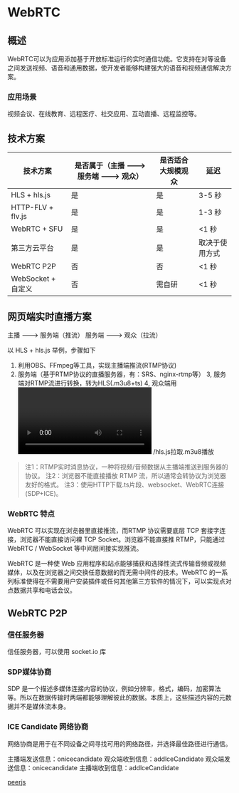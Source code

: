 # WebRTC

## 概述

WebRTC可以为应用添加基于开放标准运行的实时通信功能。它支持在对等设备之间发送视频、语音和通用数据，使开发者能够构建强大的语音和视频通信解决方案。

### 应用场景

视频会议、在线教育、远程医疗、社交应用、互动直播、远程监控等。

## 技术方案

| 技术方案 | 是否属于（主播 ---> 服务端 ---> 观众） | 是否适合大规模观众 | 延迟 |
| -- | --- | -- | -- |
| HLS + hls.js | 是 | 是 | 3-5 秒 |
| HTTP-FLV + flv.js | 是 | 是 | 1-3 秒 |
| WebRTC + SFU | 是 | 是 | <1 秒 |
| 第三方云平台 | 是 | 是 | 取决于使用方式 |
| WebRTC P2P | 否 | 否 | <1 秒 |
| WebSocket + 自定义 | 否 | 需自研 | <1 秒 |

## 网页端实时直播方案

主播 ---> 服务端（推流）
服务端 ---> 观众（拉流）

以 HLS + hls.js 举例，步骤如下

1. 利用OBS、FFmpeg等工具，实现主播端推流(RTMP协议)
2. 服务端（基于RTMP协议的直播服务器，有：SRS、nginx-rtmp等）
3, 服务端对RTMP流进行转换，转为HLS(.m3u8+ts)
4, 观众端用<video></video> /hls.js拉取.m3u8播放

> 注1：RTMP实时消息协议，一种将视频/音频数据从主播端推送到服务器的协议。
> 注2：浏览器不能直接播放 RTMP 流，所以通常会转协议为浏览器友好的格式。
> 注3：使用HTTP下载.ts片段、websocket、WebRTC连接(SDP+ICE)。

### WebRTC 特点

WebRTC 可以实现在浏览器里直接推流，而RTMP 协议需要底层 TCP 套接字连接，浏览器不能直接访问裸 TCP Socket。浏览器不能直接推 RTMP，只能通过 WebRTC / WebSocket 等中间层间接实现推流。

WebRTC 是一种使 Web 应用程序和站点能够捕获和选择性流式传输音频或视频媒体，以及在浏览器之间交换任意数据的而无需中间件的技术。WebRTC 的一系列标准使得在不需要用户安装插件或任何其他第三方软件的情况下，可以实现点对点数据共享和电话会议。

## WebRTC P2P

### 信任服务器

信任服务器，可以使用 socket.io 库

### SDP媒体协商

SDP 是一个描述多媒体连接内容的协议，例如分辨率，格式，编码，加密算法等。所以在数据传输时两端都能够理解彼此的数据。本质上，这些描述内容的元数据并不是媒体流本身。

### ICE Candidate 网络协商

网络协商是用于在不同设备之间寻找可用的网络路径，并选择最佳路径进行通信。

主播端发送信息：onicecandidate
观众端收到信息：addlceCandidate
观众端发送信息：onicecandidate
主播端收到信息：addlceCandidate

[peerjs]('peerjs.com')
